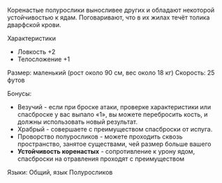 Коренастые полурослики выносливее других и обладают некоторой устойчивостью к ядам. Поговаривают, что в их жилах течёт толика дварфской крови.

Характеристики
- Ловкость +2
- Телосложение +1

Размер: маленький (рост около 90 см, вес около 18 кг)
Скорость: 25 футов

Бонусы:
- Везучий - если при броске атаки, проверке характеристики или спасброске у вас выпало «1», вы можете перебросить кость, и должны использовать новый результат.
- Храбрый - совершаете с преимуществом спасброски от испуга.
- Проворство полуросликов - можете проходить сквозь пространство, занятое существами, чей размер больше вашего
- **Устойчивость коренастых** - сопротивление к урону ядом, спасброски на отравления проходят с преимуществом

Языки: Общий, язык Полуросликов